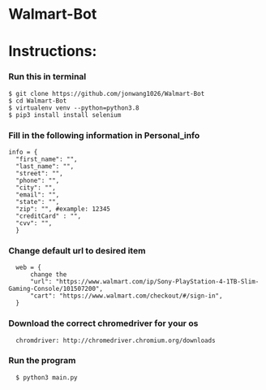 # Walmart-Bot

# Instructions:

### Run this in terminal
    $ git clone https://github.com/jonwang1026/Walmart-Bot
    $ cd Walmart-Bot
    $ virtualenv venv --python=python3.8
    $ pip3 install install selenium
  

### Fill in the following information in Personal_info
    info = {
      "first_name": "",
      "last_name": "",
      "street": "",
      "phone": "",
      "city": "",
      "email": "",
      "state": "",
      "zip": "", #example: 12345
      "creditCard" : "",
      "cvv": "",
      }

### Change default url to desired item 
      web = {
          change the 
          "url": "https://www.walmart.com/ip/Sony-PlayStation-4-1TB-Slim-Gaming-Console/101507200",
          "cart": "https://www.walmart.com/checkout/#/sign-in",
      }
### Download the correct chromedriver for your os
      chromdriver: http://chromedriver.chromium.org/downloads

### Run the program
      $ python3 main.py
